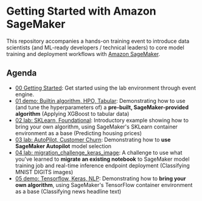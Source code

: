# Getting Started with Amazon SageMaker

This repository accompanies a hands-on training event to introduce data scientists (and ML-ready developers / technical leaders) to core model training and deployment workflows with [Amazon SageMaker](https://aws.amazon.com/sagemaker/).

## Agenda

* [00 Getting Started](00-getting-started):  Get started using the lab environment through event engine.
* [01 demo: Builtin algorithm, HPO, Tabular](01-demo-builtin_algorithm_hpo_tabular): Demonstrating how to use (and tune the hyperparameters of) a **pre-built, SageMaker-provided algorithm** (Applying XGBoost to tabular data)
* [02 lab:  SKLearn, Foundational](02-lab-custom_sklearn_rf): Introductory example showing how to bring your own algorithm, using SageMaker's SKLearn container environment as a base (Predicting housing prices)
* [03 lab:  AutoPilot, Customer Churn](03-lab-auto_pilot_customer_churn): Demonstrating how to **use SageMaker Autopilot** model selection
* [04 lab: migration_challenge_keras_image](04-lab-migration_challenge_keras_image): A challenge to use what you've learned to **migrate an existing notebook** to SageMaker model training job and real-time inference endpoint deployment (Classifying MNIST DIGITS images)
* [05 demo:  Tensorflow, Keras, NLP](05-demo-custom_tensorflow_keras_nlp): Demonstrating how to **bring your own algorithm**, using SageMaker's TensorFlow container environment as a base (Classifying news headline text)
